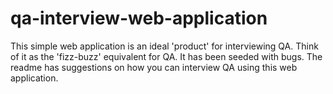 # qa-interview-web-application
This simple web application is an ideal 'product' for interviewing QA. Think of it as the 'fizz-buzz' equivalent for QA. It has been seeded with bugs. The readme has suggestions on how you can interview QA using this web application.
